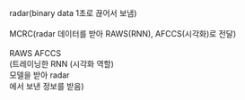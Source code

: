 radar(binary data 1초로 끊어서 보냄)<br>
<br>
MCRC(radar 데이터를 받아 RAWS(RNN), AFCCS(시각화)로 전달)<br>
<br>
RAWS<t>		AFCCS<br>
(트레이닝한 RNN	(시각화 역할)<br>
모델을 받아 radar<br>
에서 보낸 정보를 받음)<br>

